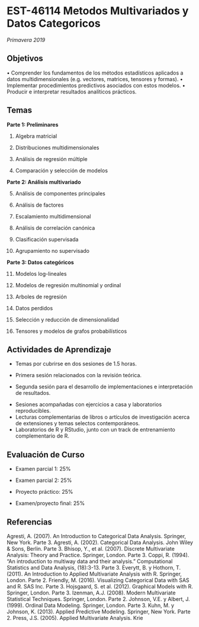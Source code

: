 # EST-46114 Metodos Multivariados y Datos Categoricos

*Primavera 2019*

## Objetivos
•	Comprender los fundamentos de los métodos estadísticos aplicados a datos multidimensionales (e.g. vectores, matrices, tensores y formas).
•	Implementar procedimientos predictivos asociados con estos modelos.
•	Producir e interpretar resultados analíticos prácticos.

## Temas

**Parte 1: Preliminares**

1.	Algebra matricial

2.	Distribuciones multidimensionales

3.	Análisis de regresión múltiple

4.	Comparación y selección de modelos

**Parte 2: Análisis multivariado**

5.	Análisis de componentes principales

6.	Análisis de factores

7.	Escalamiento multidimensional

8.	Análisis de correlación canónica

9.	Clasificación supervisada

10.	Agrupamiento no supervisado

**Parte 3: Datos categóricos**

11.	Modelos log-lineales

12.	Modelos de regresión multinomial y ordinal

13.	Arboles de regresión

14.	Datos perdidos

15.	Selección y reducción de dimensionalidad

16.	Tensores y modelos de grafos probabilísticos 

## Actividades de Aprendizaje

*	Temas por cubrirse en dos sesiones de 1.5 horas.

-	Primera sesión relacionados con la revisión teórica.

-	Segunda sesión para el desarrollo de implementaciones e interpretación de resultados.

*	Sesiones acompañadas con ejercicios a casa y laboratorios reproducibles.
*	Lecturas complementarias de libros o artículos de investigación acerca de extensiones y temas selectos contemporáneos. 
*	Laboratorios de R y RStudio, junto con un track de entrenamiento complementario de R.

## Evaluación de Curso

* Examen parcial 1: 25%

* Examen parcial 2: 25%

* Proyecto práctico: 25%

* Examen/proyecto final: 25%

## Referencias

Agresti, A. (2007). An Introduction to Categorical Data Analysis. Springer, New York. Parte 3.
Agresti, A. (2002). Categorical Data Analysis. John Wiley & Sons, Berlin. Parte 3.
Bhisop, Y., et al. (2007). Discrete Multivariate Analysis: Theory and Practice. Springer, London. Parte 3.
Coppi, R. (1994). “An introduction to multiway data and their analysis.” Computational Statistics and Data Analysis, (18):3-13. Parte 3.
Everytt, B. y Hothorn, T. (2011). An Introduction to Applied Multivariate Analysis with R. Springer, London. Parte 2.
Friendly, M. (2016). Visualizing Categorical Data with SAS and R. SAS Inc. Parte 3.
Hojsgaard, S. et al. (2012). Graphical Models with R. Springer, London. Parte 3.
Izenman, A.J. (2008). Modern Multivariate Statistical Techniques. Springer, London. Parte 2.
Johnson, V.E. y Albert, J. (1999). Ordinal Data Modeling. Springer, London. Parte 3.
Kuhn, M. y Johnson, K. (2013). Applied Predictive Modeling. Springer, New York. Parte 2.
Press, J.S. (2005). Applied Multivariate Analysis. Krie
